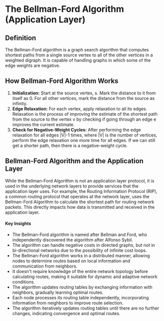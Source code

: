 # The Bellman-Ford Algorithm (Application Layer)

## Definition
The Bellman-Ford algorithm is a graph search algorithm that computes shortest paths from a single source vertex to all of the other vertices in a weighted digraph. It is capable of handling graphs in which some of the edge weights are negative.

## How Bellman-Ford Algorithm Works
1. **Initialization:** Start at the source vertex, s. Mark the distance to it from itself as 0. For all other vertices, mark the distance from the source as infinity.
2. **Edge Relaxation:** For each vertex, apply relaxation to all its edges. Relaxation is the process of improving the estimate of the shortest path from the source to the vertex v by checking if going through an edge e improves the current estimate.
3. **Check for Negative-Weight Cycles:** After performing the edge relaxation for all edges |V|-1 times, where |V| is the number of vertices, perform the edge relaxation one more time for all edges. If we can still get a shorter path, then there is a negative-weight cycle.

## Bellman-Ford Algorithm and the Application Layer
While the Bellman-Ford Algorithm is not an application layer protocol, it is used in the underlying network layers to provide services that the application layer uses. For example, the Routing Information Protocol (RIP), a common routing protocol that operates at the network layer, uses the Bellman-Ford Algorithm to calculate the shortest path for routing network packets. This directly impacts how data is transmitted and received in the application layer.

#### Key Insights

- The Bellman-Ford algorithm is named after Bellman and Ford, who independently discovered the algorithm after Alfonso Sybil. 
- The algorithm can handle negative costs in directed graphs, but not in bi-directional networks due to the possibility of infinite cost loops.
- The Bellman-Ford algorithm works in a distributed manner, allowing nodes to determine routes based on local information and communication from neighbors.
- It doesn't require knowledge of the entire network topology before calculating routes, making it suitable for dynamic and adaptive network conditions.
- The algorithm updates routing tables by exchanging information with neighbors, gradually learning optimal routes.
- Each node processes its routing table independently, incorporating information from neighbors to improve route selection.
- The algorithm iteratively updates routing tables until there are no further changes, indicating convergence and optimal routes.